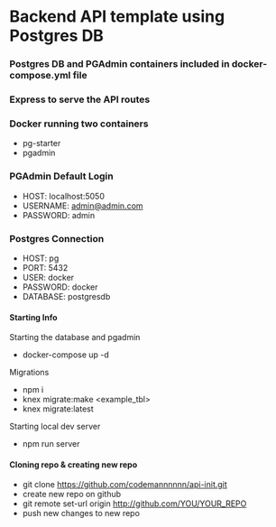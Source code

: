 # Backend API template using Postgres DB

### Postgres DB and PGAdmin containers included in docker-compose.yml file

### Express to serve the API routes

### Docker running two containers

- pg-starter
- pgadmin

### PGAdmin Default Login

- HOST: localhost:5050
- USERNAME: admin@admin.com
- PASSWORD: admin

### Postgres Connection

- HOST: pg
- PORT: 5432
- USER: docker
- PASSWORD: docker
- DATABASE: postgresdb

#### Starting Info

Starting the database and pgadmin

- docker-compose up -d

Migrations

- npm i
- knex migrate:make <example_tbl>
- knex migrate:latest

Starting local dev server

- npm run server

#### Cloning repo & creating new repo

- git clone https://github.com/codemannnnnn/api-init.git
- create new repo on github
- git remote set-url origin http://github.com/YOU/YOUR_REPO
- push new changes to new repo

